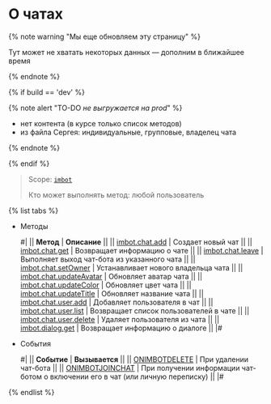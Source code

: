 # О чатах

{% note warning "Мы еще обновляем эту страницу" %}

Тут может не хватать некоторых данных — дополним в ближайшее время

{% endnote %}

{% if build == 'dev' %}

{% note alert "TO-DO _не выгружается на prod_" %}

- нет контента (в курсе только список методов)
- из файла Сергея: индивидуальные, групповые, владелец чата

{% endnote %}

{% endif %}

> Scope: [`imbot`](../../scopes/permissions.md)
>
> Кто может выполнять метод: любой пользователь

{% list tabs %}

- Методы

    #|
    || **Метод** | **Описание** ||
    || [imbot.chat.add](./imbot-chat-add.md) | Создает новый чат ||
    || [imbot.chat.get](./imbot-chat-get.md) | Возвращает информацию о чате ||
    || [imbot.chat.leave](./imbot-chat-leave.md) | Выполняет выход чат-бота из указанного чата ||
    || [imbot.chat.setOwner](./imbot-chat-setOwner.md) | Устанавливает нового владельца чата ||
    || [imbot.chat.updateAvatar](./imbot-chat-updateAvatar.md) | Обновляет аватар чата ||
    || [imbot.chat.updateColor](./imbot-chat-updateColor.md) | Обновляет цвет чата ||
    || [imbot.chat.updateTitle](./imbot-chat-updateTitle.md) | Обновляет название чата ||
    || [imbot.chat.user.add](./imbot-chat-user-add.md) | Добавляет пользователя в чат ||
    || [imbot.chat.user.list](./imbot-chat-user-list.md) | Возвращает список пользователей в чате ||
    || [imbot.chat.user.delete](./imbot-chat-user-delete.md) | Удаляет пользователя из чата ||
    || [imbot.dialog.get](./imbot-dialog-get.md) | Возвращает информацию о диалоге ||
    |#

- События

    #|
    || **Событие** | **Вызывается** ||
    || [ONIMBOTDELETE](./events/on-imbot-delete.md) | При удалении чат-бота ||
    || [ONIMBOTJOINCHAT](./events/on-imbot-join-chat.md) | При получении информации чат-ботом о включении его в чат (или личную переписку) ||
    |#

{% endlist %}